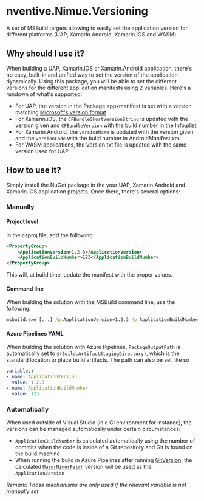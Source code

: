 ﻿# nventive.Nimue.Versioning
A set of MSBuild targets allowing to easily set the application version for different platforms (UAP, Xamarin.Android, Xamarin.iOS and WASM). 

## Why should I use it?
When building a UAP, Xamarin.iOS or Xamarin.Android application, there's no easy, built-in and unified way to set the version of the application dynamically.
Using this package, you will be able to set the different versions for the different application manifests using 2 variables. Here's a rundown of what's supported:
- For UAP, the version in the Package.appxmanifest is set with a version matching [Microsoft's version format](https://support.microsoft.com/en-ca/help/556041)
- For Xamarin.iOS, the `CFBundleShortVersionString` is updated with the version given and `CFBundleVersion` with the build number in the Info.plist
- For Xamarin.Android, the `versionName` is updated with the version given and the `versionCode` with the build number in AndroidManifest.xml
- For WASM applications, the Version.txt file is updated with the same version used for UAP

## How to use it?
Simply install the NuGet package in the your UAP, Xamarin.Android and Xamarin.iOS application projects. Once there, there's several options:

### Manually

#### Project level
In the csproj file, add the following:
```xml
<PropertyGroup>
    <ApplicationVersion>1.2.3</ApplicationVersion>
    <ApplicationBuildNumber>123</ApplicationBuildNumber>
</PropertyGroup>
```
This will, at build time, update the manifest with the proper values.

#### Command line
When building the solution with the MSBuild command line, use the following:
```cmd
msbuild.exe [...] /p:ApplicationVersion=1.2.3 /p:ApplicationBuildNumber=123
```

#### Azure Pipelines YAML
When building the solution with Azure Pipelines, `PackageOutputPath` is automatically set to `$(Build.ArtifactStagingDirectory)`, which is the standard location to place build artifacts. The path can also be set like so
```yml
variables:
- name: ApplicationVersion
  value: 1.2.3
- name: ApplicationBuildNumber
  value: 123
```

### Automatically

When used outside of Visual Studio (in a CI environment for instance), the versions can be managed automatically under certain circumstances:
- `ApplicationBuildNumber` is calculated automatically using the number of commits when the code is inside of a Git repository and Git is found on the build machine
- When running the build in Azure Pipelines after running [GitVersion](https://marketplace.visualstudio.com/items?itemName=gittools.gitversion), the calculated [`MajorMinorPatch`](https://gitversion.net/docs/more-info/variables) version will be used as the `ApplicationVersion`

*Remark: Those mechanisms are only used if the relevant variable is not manually set*
